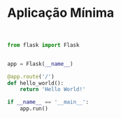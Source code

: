 # Aplicação Mínima

<br>

```python
from flask import Flask


app = Flask(__name__)

@app.route('/')
def hello_world():
    return 'Hello World!'

if __name__ == '__main__':
    app.run()
```
